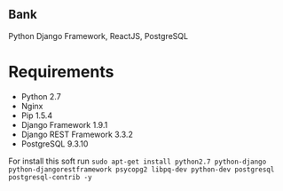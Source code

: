 Bank
---
Python Django Framework, ReactJS, PostgreSQL

# Requirements
- Python 2.7
- Nginx
- Pip 1.5.4
- Django Framework 1.9.1
- Django REST Framework 3.3.2
- PostgreSQL 9.3.10

For install this soft run `sudo apt-get install python2.7 python-django python-djangorestframework psycopg2 libpq-dev python-dev postgresql postgresql-contrib -y`